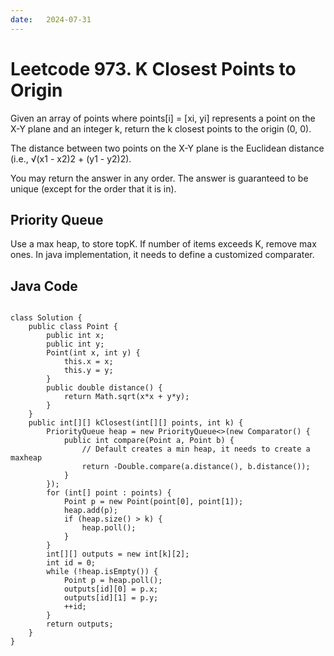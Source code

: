 ```yaml
---
date:   2024-07-31
---
```


# Leetcode 973. K Closest Points to Origin

Given an array of points where points[i] = [xi, yi] represents a point on the X-Y plane and an integer k, return the k closest points to the origin (0, 0).

The distance between two points on the X-Y plane is the Euclidean distance (i.e., √(x1 - x2)2 + (y1 - y2)2).

You may return the answer in any order. The answer is guaranteed to be unique (except for the order that it is in).

<h2>Priority Queue</h2>
Use a max heap, to store topK. If number of items exceeds K, remove max ones. In java implementation, it needs to define a customized comparater.


<h2> Java Code </h2>
<pre>
<code>
class Solution {
    public class Point {
        public int x;
        public int y;
        Point(int x, int y) {
            this.x = x;
            this.y = y;
        }
        public double distance() {
            return Math.sqrt(x*x + y*y);
        }
    }
    public int[][] kClosest(int[][] points, int k) {
        PriorityQueue<Point> heap = new PriorityQueue<>(new Comparator<Point>() {
            public int compare(Point a, Point b) {
                // Default creates a min heap, it needs to create a maxheap
                return -Double.compare(a.distance(), b.distance());
            }
        });
        for (int[] point : points) {
            Point p = new Point(point[0], point[1]);
            heap.add(p);
            if (heap.size() > k) {
                heap.poll();
            }
        }
        int[][] outputs = new int[k][2];
        int id = 0;
        while (!heap.isEmpty()) {
            Point p = heap.poll();
            outputs[id][0] = p.x;
            outputs[id][1] = p.y;
            ++id;
        }
        return outputs;
    }
}
</code>
</pre>